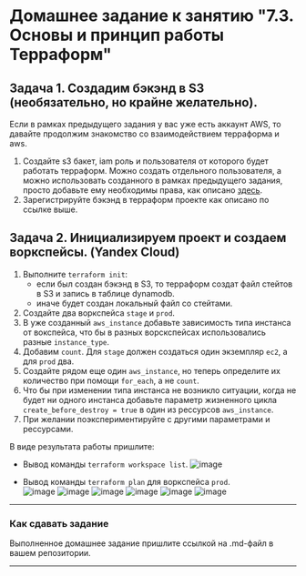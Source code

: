 # Домашнее задание к занятию "7.3. Основы и принцип работы Терраформ"

## Задача 1. Создадим бэкэнд в S3 (необязательно, но крайне желательно).

Если в рамках предыдущего задания у вас уже есть аккаунт AWS, то давайте продолжим знакомство со взаимодействием
терраформа и aws. 

1. Создайте s3 бакет, iam роль и пользователя от которого будет работать терраформ. Можно создать отдельного пользователя,
а можно использовать созданного в рамках предыдущего задания, просто добавьте ему необходимы права, как описано 
[здесь](https://www.terraform.io/docs/backends/types/s3.html).
1. Зарегистрируйте бэкэнд в терраформ проекте как описано по ссылке выше. 


## Задача 2. Инициализируем проект и создаем воркспейсы. (Yandex Cloud)

1. Выполните `terraform init`:
    * если был создан бэкэнд в S3, то терраформ создат файл стейтов в S3 и запись в таблице 
dynamodb.
    * иначе будет создан локальный файл со стейтами.  
1. Создайте два воркспейса `stage` и `prod`.
1. В уже созданный `aws_instance` добавьте зависимость типа инстанса от вокспейса, что бы в разных ворскспейсах 
использовались разные `instance_type`.
1. Добавим `count`. Для `stage` должен создаться один экземпляр `ec2`, а для `prod` два. 
1. Создайте рядом еще один `aws_instance`, но теперь определите их количество при помощи `for_each`, а не `count`.
1. Что бы при изменении типа инстанса не возникло ситуации, когда не будет ни одного инстанса добавьте параметр
жизненного цикла `create_before_destroy = true` в один из рессурсов `aws_instance`.
1. При желании поэкспериментируйте с другими параметрами и рессурсами.

В виде результата работы пришлите:
* Вывод команды `terraform workspace list`.
![image](https://user-images.githubusercontent.com/16610642/174425798-6ecf052c-4724-4ae0-abdd-74bac97b6aad.png)

* Вывод команды `terraform plan` для воркспейса `prod`.  
![image](https://user-images.githubusercontent.com/16610642/174426620-906d0f43-59ac-4df5-90dc-cde26ef8f12a.png)
![image](https://user-images.githubusercontent.com/16610642/174426634-57192236-575c-49c9-a073-dacb981328b7.png)
![image](https://user-images.githubusercontent.com/16610642/174426644-7dfb6f41-5578-43ac-a2fd-d76af6abe139.png)
![image](https://user-images.githubusercontent.com/16610642/174426657-a79dca9a-ca60-4acd-944c-cd2bea069fdb.png)
![image](https://user-images.githubusercontent.com/16610642/174426672-a02bcf64-b1de-46b7-a00c-5d84936e2bd1.png)
![image](https://user-images.githubusercontent.com/16610642/174426690-a40d565b-4d20-4a24-847e-818c9bfa4d74.png)

---

### Как cдавать задание

Выполненное домашнее задание пришлите ссылкой на .md-файл в вашем репозитории.

---
